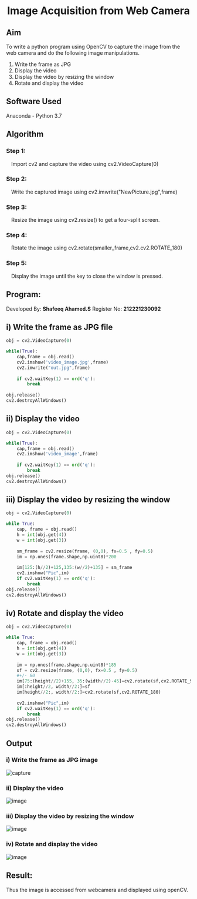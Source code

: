 # <p align="center">Image Acquisition from Web Camera</p>

## Aim
To write a python program using OpenCV to capture the image from the web camera and do the following image manipulations.
1. Write the frame as JPG 
2. Display the video 
3. Display the video by resizing the window
4. Rotate and display the video

## Software Used
Anaconda - Python 3.7

## Algorithm
### Step 1:
&emsp;Import cv2 and capture the video using cv2.VideoCapture(0)

### Step 2:
&emsp;Write the captured image using cv2.imwrite("NewPicture.jpg",frame)

### Step 3:
&emsp;Resize the image using cv2.resize() to get a four-split screen.

### Step 4:
&emsp;Rotate the image using cv2.rotate(smaller_frame,cv2.cv2.ROTATE_180)

### Step 5:
&emsp;Display the image until the key to close the window is pressed.

## Program:
Developed By: **Shafeeq Ahamed.S**
Register No: **212221230092**

## i) Write the frame as JPG file
```py
obj = cv2.VideoCapture(0)

while(True):
    cap,frame = obj.read()
    cv2.imshow('video_image.jpg',frame)
    cv2.imwrite("out.jpg",frame)
    
    if cv2.waitKey(1) == ord('q'):
        break
    
obj.release()
cv2.destroyAllWindows()
```
## ii) Display the video
```py
obj = cv2.VideoCapture(0)

while(True):
    cap,frame = obj.read()
    cv2.imshow('video_image',frame)
    
    if cv2.waitKey(1) == ord('q'):
        break
obj.release()
cv2.destroyAllWindows()
```
## iii) Display the video by resizing the window
```py
obj = cv2.VideoCapture(0)

while True:
    cap, frame = obj.read()
    h = int(obj.get(4))
    w = int(obj.get(3))
    
    sm_frame = cv2.resize(frame, (0,0), fx=0.5 , fy=0.5)
    im = np.ones(frame.shape,np.uint8)*200
    
    im[125:(h//2)+125,135:(w//2)+135] = sm_frame
    cv2.imshow("Pic",im)
    if cv2.waitKey(1) == ord('q'):
        break
obj.release()
cv2.destroyAllWindows()
```
## iv) Rotate and display the video
```py
obj = cv2.VideoCapture(0)

while True:
    cap, frame = obj.read()
    h = int(obj.get(4))
    w = int(obj.get(3))
        
    im = np.ones(frame.shape,np.uint8)*185
    sf = cv2.resize(frame, (0,0), fx=0.5 , fy=0.5)
    #+/- 80
    im[75:(height//2)+155, 35:(width//2)-45]=cv2.rotate(sf,cv2.ROTATE_90_CLOCKWISE)
    im[:height//2, width//2:]=sf
    im[height//2:, width//2:]=cv2.rotate(sf,cv2.ROTATE_180)
    
    cv2.imshow("Pic",im)
    if cv2.waitKey(1) == ord('q'):
        break
obj.release()
cv2.destroyAllWindows()
```
## Output

### i) Write the frame as JPG image
![capture](https://user-images.githubusercontent.com/93427237/225405087-35f63604-2043-480f-a5d7-28e48ef98d8e.jpg)

### ii) Display the video
![image](https://user-images.githubusercontent.com/93427237/225399404-42069871-7bb9-4654-87cc-3bd83454aa80.png)

### iii) Display the video by resizing the window
![image](https://user-images.githubusercontent.com/93427237/225400932-df05811d-b535-4e2f-8507-ed6c37f6175b.png)


### iv) Rotate and display the video
![image](https://user-images.githubusercontent.com/93427237/225402129-0e2e904a-240e-4513-a23d-6228c06b0e7c.png)


## Result:
Thus the image is accessed from webcamera and displayed using openCV.
